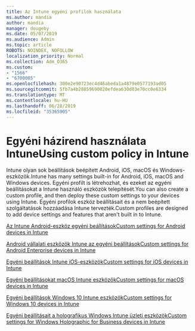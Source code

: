 ```yaml
---
title: Az Intune egyéni profilok használata
ms.author: mandia
author: mandia
manager: dougeby
ms.date: 05/07/2019
ms.audience: Admin
ms.topic: article
ROBOTS: NOINDEX, NOFOLLOW
localization_priority: Normal
ms.collection: Adm_O365
ms.custom:
- "1566"
- "6700005"
ms.openlocfilehash: 300e2e90723ec4d46abeda1a4879e0577193ad05
ms.sourcegitcommit: 5fb7a4b28859690020efdea630d03e70cc0e6334
ms.translationtype: MT
ms.contentlocale: hu-HU
ms.lasthandoff: 06/28/2019
ms.locfileid: "35365905"
---
```

# <a name="using-custom-policy-in-intune"></a><span data-ttu-id="d3b68-102">Egyéni házirend használata Intune</span><span class="sxs-lookup"><span data-stu-id="d3b68-102">Using custom policy in Intune</span></span>

<span data-ttu-id="d3b68-103">Intune olyan sok beállítások beépített Android, iOS, macOS és Windows-eszközök.</span><span class="sxs-lookup"><span data-stu-id="d3b68-103">Intune has many settings built-in for Android, iOS, macOS and Windows devices.</span></span> <span data-ttu-id="d3b68-104">Egyéni profilt is létrehozhat, és ezeket az egyéni beállításokat a Intune használó eszközök telepítését.</span><span class="sxs-lookup"><span data-stu-id="d3b68-104">You can also create a custom profile, and then deploy these custom settings to your devices using Intune.</span></span> <span data-ttu-id="d3b68-105">Egyéni profilok eszköz beállításait és a nem beépített szolgáltatások hozzáadása Intune tervezték.</span><span class="sxs-lookup"><span data-stu-id="d3b68-105">Custom profiles are designed to add device settings and features that aren't built in to Intune.</span></span>

[<span data-ttu-id="d3b68-106">Az Intune Android-eszköz egyéni beállítások</span><span class="sxs-lookup"><span data-stu-id="d3b68-106">Custom settings for Android devices in Intune</span></span>](https://docs.microsoft.com/intune/custom-settings-android)

[<span data-ttu-id="d3b68-107">Android vállalati eszközök Intune az egyéni beállítások</span><span class="sxs-lookup"><span data-stu-id="d3b68-107">Custom settings for Android Enterprise devices in Intune</span></span>](https://docs.microsoft.com/intune/custom-settings-android-for-work)

[<span data-ttu-id="d3b68-108">Egyéni beállítások Intune iOS-eszközök</span><span class="sxs-lookup"><span data-stu-id="d3b68-108">Custom settings for iOS devices in Intune</span></span>](https://docs.microsoft.com/intune/custom-settings-ios)

[<span data-ttu-id="d3b68-109">Egyéni beállításokat macOS Intune eszközök</span><span class="sxs-lookup"><span data-stu-id="d3b68-109">Custom settings for macOS devices in Intune</span></span>](https://docs.microsoft.com/intune/custom-settings-macos)

[<span data-ttu-id="d3b68-110">Egyéni beállítások Windows 10 Intune eszközök</span><span class="sxs-lookup"><span data-stu-id="d3b68-110">Custom settings for Windows 10 devices in Intune</span></span>](https://docs.microsoft.com/intune/custom-settings-windows-10)

[<span data-ttu-id="d3b68-111">Egyéni beállításait a holografikus Windows Intune üzleti eszközök</span><span class="sxs-lookup"><span data-stu-id="d3b68-111">Custom settings for Windows Holographic for Business devices in Intune</span></span>](https://docs.microsoft.com/intune/custom-settings-windows-holographic)